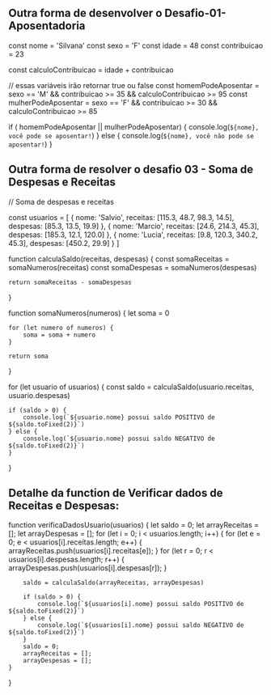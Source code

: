 ## Outra forma de desenvolver o Desafio-01-Aposentadoria

  
const nome = 'Silvana'
const sexo = 'F'
const idade = 48
const contribuicao = 23

const calculoContribuicao = idade + contribuicao

// essas variáveis irão retornar true ou false
const homemPodeAposentar = sexo == 'M' && contribuicao >= 35 && calculoContribuicao >= 95
const mulherPodeAposentar = sexo == 'F' && contribuicao >= 30 && calculoContribuicao >= 85

if ( homemPodeAposentar || mulherPodeAposentar) {
    console.log(`${nome}, você pode se aposentar!`)
} else {
    console.log(`${nome}, você não pode se aposentar!`)
}


## Outra forma de resolver o desafio 03 - Soma de Despesas e Receitas

// Soma de despesas e receitas

const usuarios = [
    {
      nome: 'Salvio',
      receitas: [115.3, 48.7, 98.3, 14.5],
      despesas: [85.3, 13.5, 19.9]
    },
    {
      nome: 'Marcio',
      receitas: [24.6, 214.3, 45.3],
      despesas: [185.3, 12.1, 120.0]
    },
    {
      nome: 'Lucia',
      receitas: [9.8, 120.3, 340.2, 45.3],
      despesas: [450.2, 29.9]
    }
  ]

function calculaSaldo(receitas, despesas) {
    const somaReceitas = somaNumeros(receitas)
    const somaDespesas = somaNumeros(despesas)
    
    return somaReceitas - somaDespesas
}

function somaNumeros(numeros) {
    let soma = 0

    for (let numero of numeros) {
        soma = soma + numero
    }

    return soma
}

for (let usuario of usuarios) {
    const saldo = calculaSaldo(usuario.receitas, usuario.despesas)

    if (saldo > 0) {
        console.log(`${usuario.nome} possui saldo POSITIVO de ${saldo.toFixed(2)}`)
    } else {
        console.log(`${usuario.nome} possui saldo NEGATIVO de ${saldo.toFixed(2)}`)
    }
}


## Detalhe da function de Verificar dados de Receitas e Despesas:

function verificaDadosUsuario(usuarios) {
    let saldo = 0;
    let arrayReceitas = [];
    let arrayDespesas = []; 
    for (let i = 0; i < usuarios.length; i++) {
        for (let e = 0; e < usuarios[i].receitas.length; e++) {
            arrayReceitas.push(usuarios[i].receitas[e]);
        }
        for (let r = 0; r < usuarios[i].despesas.length; r++) {
            arrayDespesas.push(usuarios[i].despesas[r]);
        }

        saldo = calculaSaldo(arrayReceitas, arrayDespesas)

        if (saldo > 0) {
            console.log(`${usuarios[i].nome} possui saldo POSITIVO de ${saldo.toFixed(2)}`)
        } else {
            console.log(`${usuarios[i].nome} possui saldo NEGATIVO de ${saldo.toFixed(2)}`)
        }
        saldo = 0;
        arrayReceitas = [];
        arrayDespesas = []; 
    }
}